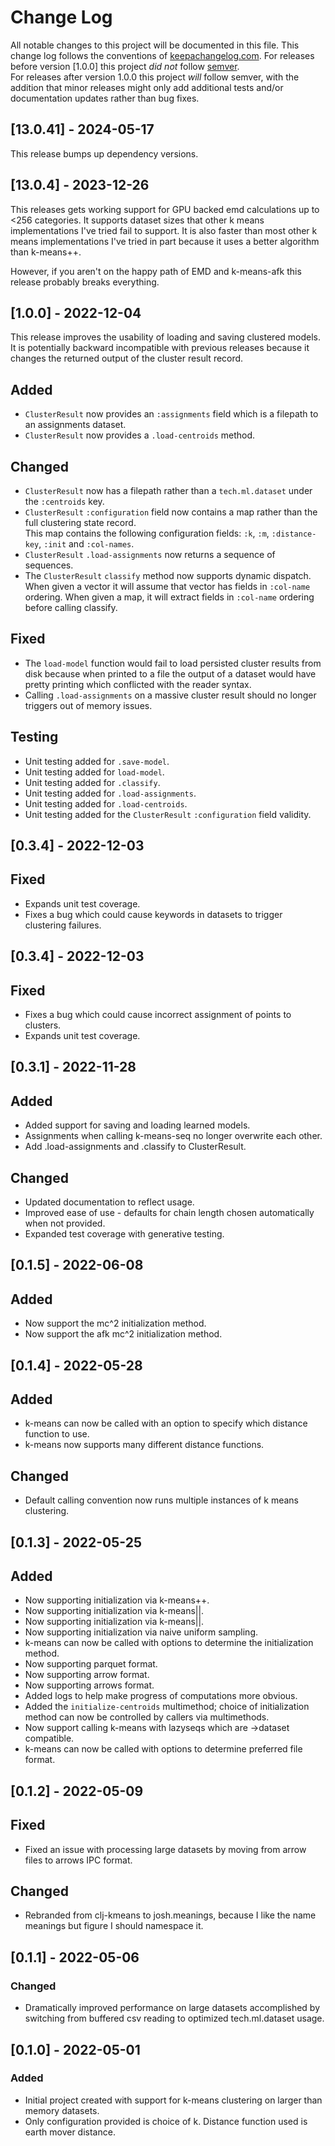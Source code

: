 # Change Log

All notable changes to this project will be documented in this file. 
This change log follows the conventions of [keepachangelog.com](http://keepachangelog.com/).
For releases before version [1.0.0] this project *did not* follow [semver](https://semver.org/).  
For releases after version 1.0.0 this project *will* follow semver, with the addition that minor 
releases might only add additional tests and/or documentation updates rather than bug fixes.

## [13.0.41] - 2024-05-17

This release bumps up dependency versions.

## [13.0.4] - 2023-12-26

This releases gets working support for GPU backed emd calculations up 
to <256 categories.  It supports dataset sizes that other k means 
implementations I've tried fail to support.  It is also faster than 
most other k means implementations I've tried in part because it uses 
a better algorithm than k-means++.

However, if you aren't on the happy path of EMD and k-means-afk this 
release probably breaks everything.

## [1.0.0] - 2022-12-04

This release improves the usability of loading and saving clustered models.
It is potentially backward incompatible with previous releases because it 
changes the returned output of the cluster result record.

## Added

 - `ClusterResult` now provides an `:assignments` field which is a filepath to an assignments dataset.
 - `ClusterResult` now provides a `.load-centroids` method.

## Changed

 - `ClusterResult` now has a filepath rather than a `tech.ml.dataset` under the `:centroids` key.
 - `ClusterResult` `:configuration` field now contains a map rather than the full clustering state record.  
    This map contains the following configuration fields: `:k`, `:m`, `:distance-key`, `:init` and `:col-names`.
 -  `ClusterResult` `.load-assignments` now returns a sequence of sequences.
 -  The `ClusterResult` `classify` method now supports dynamic dispatch.  When given a vector it will assume that 
   vector has fields in `:col-name` ordering.  When given a map, it will extract fields in `:col-name` ordering 
   before calling classify.

## Fixed

  - The `load-model` function would fail to load persisted cluster results from disk because when 
    printed to a file the output of a dataset would have pretty printing which conflicted with the 
    reader syntax.
  - Calling `.load-assignments` on a massive cluster result should no longer triggers out of memory 
    issues.

## Testing

 - Unit testing added for `.save-model`.
 - Unit testing added for `load-model`.
 - Unit testing added for `.classify`.
 - Unit testing added for `.load-assignments`.
 - Unit testing added for `.load-centroids`.
 - Unit testing added for the `ClusterResult` `:configuration` field validity.


## [0.3.4] - 2022-12-03

## Fixed

 - Expands unit test coverage.
 - Fixes a bug which could cause keywords in datasets to trigger clustering failures.

## [0.3.4] - 2022-12-03

## Fixed 

 - Fixes a bug which could cause incorrect assignment of points to clusters.
 - Expands unit test coverage.

## [0.3.1] - 2022-11-28

## Added 

 - Added support for saving and loading learned models.
 - Assignments when calling k-means-seq no longer overwrite each other.
 - Add .load-assignments and .classify to ClusterResult.

## Changed

 - Updated documentation to reflect usage.
 - Improved ease of use - defaults for chain length chosen automatically when not provided.
 - Expanded test coverage with generative testing.


## [0.1.5] - 2022-06-08

## Added

 - Now support the mc^2 initialization method.
 - Now support the afk mc^2 initialization method.
 
## [0.1.4] - 2022-05-28

## Added

 - k-means can now be called with an option to specify which distance 
   function to use. 
 - k-means now supports many different distance functions.

## Changed

 - Default calling convention now runs multiple instances of k means 
   clustering.

## [0.1.3] - 2022-05-25

## Added

 - Now supporting initialization via k-means++.
 - Now supporting initialization via k-means||.
 - Now supporting initialization via k-means||.
 - Now supporting initialization via naive uniform sampling.
 - k-means can now be called with options to determine the initialization method.
 - Now supporting parquet format.
 - Now supporting arrow format.
 - Now supporting arrows format.
 - Added logs to help make progress of computations more obvious.
 - Added the `initialize-centroids` multimethod; choice of initialization method can now be controlled by callers via multimethods.
 - Now support calling k-means with lazyseqs which are ->dataset compatible.
 - k-means can now be called with options to determine preferred file format.

## [0.1.2] - 2022-05-09

## Fixed

- Fixed an issue with processing large datasets by moving from arrow files to arrows IPC format.

## Changed

- Rebranded from clj-kmeans to josh.meanings, because I like the name meanings but figure I should namespace it.

## [0.1.1] - 2022-05-06

### Changed

- Dramatically improved performance on large datasets accomplished by switching 
from buffered csv reading to optimized tech.ml.dataset usage.

## [0.1.0] - 2022-05-01

### Added

- Initial project created with support for k-means clustering on larger than memory datasets.
- Only configuration provided is choice of k. Distance function used is earth mover distance.


